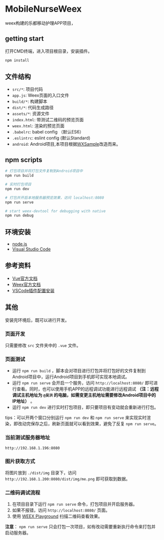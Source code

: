 # MobileNurseWeex

weex构建的乐都移动护理APP项目，

## getting start

打开CMD终端，进入项目根目录，安装插件。

```bash
npm install
```

## 文件结构

* `src/*`: 项目代码
* `app.js`: Weex页面的入口文件
* `build/*`: 构建脚本
* `dist/*`: 代码生成路径
* `assets/*`: 资源文件
* `index.html`: 带测试二维码的预览页面
* `weex.html`: 渲染的预览页面
* `.babelrc`: babel config （默认ES6）
* `.eslintrc`: eslint config (默认Standard)
* `android`: Android项目,本项目根据[WXSample](https://github.com/xkli/WXSample)改造而来。

## npm scripts

```bash
# 打包项目并将打包文件复制到Android项目中
npm run build

# 实时打包项目
npm run dev

# 打包并开启本地服务器预览效果，访问 localhost:8080
npm run serve

# start weex-devtool for debugging with native
npm run debug
```

## 环境安装

* [node.js](https://nodejs.org/en/)
* [Visual Studio Code](https://code.visualstudio.com/)

## 参考资料

* [Vue官方文档](https://cn.vuejs.org/)
* [Weex官方文档](http://weex.apache.org/cn/)
* [VSCode插件配置安装](https://github.com/varHarrie/Dawn-Blossoms/issues/10)

## 其他

安装完环境后，既可以进行开发。

### 页面开发

只需要修改 `src` 文件夹中的 `.vue` 文件。

### 页面测试

* 运行 `npm run build` ，脚本会对项目进行打包并将打包好的文件复制到Android项目中，运行Android项目到手机即可实现本地调试。
* 运行 `npm run serve` 会开启一个服务，访问 `http://localhost:8080/` 即可进行查看。同时，也可以使用手机APP的远程调试功能进行远程调试 **（注：远程调试主机地址为 `@吴洪` 的电脑，如需变更主机地址需要修改Android项目中的IP地址）** 。
* 运行 `npm run dev` 进行实时打包项目，即只要项目有变动就会重新进行打包。

tips：可以开两个窗口分别运行 `npm run dev` 和 `npm run serve` 来实现实时渲染，即改动完保存之后，刷新页面就可以看到效果，避免了反复 `npm run serve`。

### 当前测试服务器地址

```
http://192.168.1.196:8080
```

### 图片获取方式

将图片放到 `./dist/img` 目录下，访问 `http://192.168.1.200:8080/dist/img/me.png` 即可获取到数据。

### 二维码调试流程

1. 在项目目录下运行 `npm run serve` 命令，打包项目并开启服务器。
2. 如果不报错，访问 `http://localhost:8080/` 页面。
3. 使用 [WEEX Playground](http://weex.apache.org/cn/playground.html) 扫描二维码查看效果。

**注意**： `npm run serve` 只会打包一次项目，如有改动需要重新执行命令来打包并启动服务器。